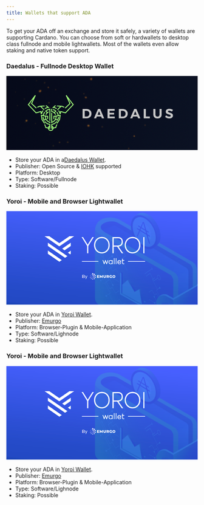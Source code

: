 ```yaml
---
title: Wallets that support ADA
---
```

To get your ADA off an exchange and store it safely, a variety of wallets are supporting Cardano. You can choose from soft or hardwallets to desktop class fullnode and mobile lightwallets. Most of the wallets even allow staking and native token support.

### Daedalus - Fullnode Desktop Wallet
![Logo Daedalus](/projects/exchanges-wallets/Logo-Daedalus.png)
* Store your ADA in a<a href="https://yoroi-wallet.com/" target="_blank">Daedalus Wallet</a>.
* Publisher: Open Source & <a href="https://iohk.io/" target="_blank">IOHK</a> supported
* Platform: Desktop
* Type: Software/Fullnode
* Staking: Possible

### Yoroi - Mobile and Browser Lightwallet
![Logo Yoroi](/projects/exchanges-wallets/Logo-Yoroi.png)
* Store your ADA in <a href="https://yoroi-wallet.com/" target="_blank">Yoroi Wallet</a>.
* Publisher: <a href="https://emurgo.io//" target="_blank">Emurgo</a>
* Platform: Browser-Plugin & Mobile-Application
* Type: Software/Lighnode
* Staking: Possible

### Yoroi - Mobile and Browser Lightwallet
![Logo Yoroi](/projects/exchanges-wallets/Logo-Yoroi.png)
* Store your ADA in <a href="https://yoroi-wallet.com/" target="_blank">Yoroi Wallet</a>.
* Publisher: <a href="https://emurgo.io//" target="_blank">Emurgo</a>
* Platform: Browser-Plugin & Mobile-Application
* Type: Software/Lighnode
* Staking: Possible










